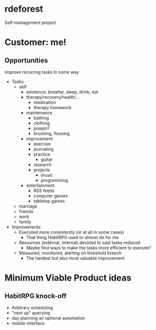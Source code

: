 # rdeforest
Self-management project

# Customer: me!

## Opportunities

Improve recurring tasks in some way

  - Tasks
    - self
      - existence: breathe, sleep, drink, eat
      - therapy/recovery/health/...
        - medication
        - therapy homework
      - maintenance
        - bathing
        - clothing
        - poopin?
        - brushing, flossing
      - improvement
        - exercise
        - journaling
        - practice
          - guitar
        - research
        - projects
          - music
          - programming
      - entertainment
        - RSS feeds
        - computer games
        - tabletop games
    - marriage
    - friends
    - work
    - family
  - Improvements
    - Executed more consistently (or at all in some cases)
      - That thing HabitRPG used to almost do for me
    - Resources (external, internal) devoted to said tasks reduced
      - Maybe find ways to make the tasks more efficient to execute?
    - Measured, monitored, alerting on threshold breech
      - The hardest but also most valuable improvement

# Minimum Viable Product ideas

## HabitRPG knock-off

  - Arbitrary scheduling
  - "next up" querying
  - day planning w/ optional automation
  - mobile interface

